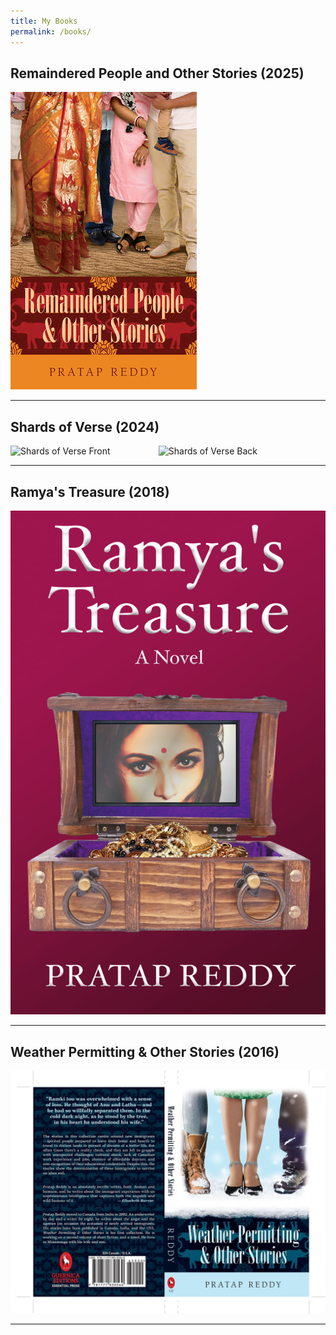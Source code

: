 ```yaml
---
title: My Books
permalink: /books/
---
```



## Remaindered People and Other Stories (2025)
![Remaindered People and Other Stories](assets/images/remaindered-people.jpg)

---

## Shards of Verse (2024) 
<div style="display: flex; gap: 10px;">
  <img src="/pratap-reddy/assets/images/shards-front.png" alt="Shards of Verse Front" style="width: 45%;">
  <img src="/pratp-reddy/assets/images/shards-back.png" alt="Shards of Verse Back" style="width: 45%;">
</div>

---

## Ramya's Treasure (2018)
![Ramya's Treasure](assets/images/ramya-front.jpg)

---

## Weather Permitting & Other Stories (2016)
![Weather Permitting & Other Stories](assets/images/weather-permitting.jpg)

---
